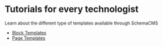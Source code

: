 # Tutorials for every technologist

Learn about the different type of templates available through SchemaCMS

- [Block Templates](/docs/templates/block/index.md)
- [Page Templates](/docs/templates/page/index.md)